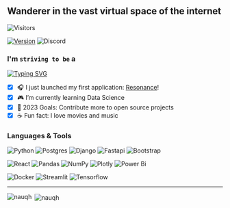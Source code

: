 ## Wanderer in the vast virtual space of the internet 

![Visitors](https://komarev.com/ghpvc/?username=nauqh&color=0ddfff&style=for-the-badge&label=PROFILE+VIEWS)

[![Version](https://img.shields.io/badge/nauqh-V2.0.0-blue?style=for-the-badge)](https://nauqh.github.io)
![Discord](https://img.shields.io/discord/574921006817476608.svg?label=Discord&logo=Discord&colorB=7289da&style=for-the-badge&logoColor=white)

### I'm `striving to be` a

[![Typing SVG](https://readme-typing-svg.demolab.com/?lines=Software+Engineer;Data+Engineer&color=64FFDA&background=0A192F&center=true)](https://git.io/typing-svg)

- [x] 🎧 I just launched my first application: [Resonance][resonance]!
- [x] 🎮 I’m currently learning Data Science 
- [x] 📮 2023 Goals: Contribute more to open source projects
- [x] ☕ Fun fact: I love movies and music

### Languages & Tools

![Python](https://img.shields.io/badge/python%20-%2314354C.svg?&style=for-the-badge&logo=python&logoColor=white&colorB=00b4d8)
![Postgres](https://img.shields.io/badge/postgres-%23316192.svg?style=for-the-badge&logo=postgresql&logoColor=white&colorB=0096c7)
![Django](https://img.shields.io/badge/django-%23092E20.svg?style=for-the-badge&logo=django&logoColor=white&colorB=a594f9)
![Fastapi](https://img.shields.io/badge/FastAPI-005571?style=for-the-badge&logo=fastapi&logoColor=white&colorB=9d4edd)
![Bootstrap](https://img.shields.io/badge/bootstrap-%238511FA.svg?style=for-the-badge&logo=bootstrap&logoColor=white&colorB=6f2dbd)

![React](https://img.shields.io/badge/react-%2320232a.svg?style=for-the-badge&logo=react&logoColor=white&colorB=74c69d)
![Pandas](https://img.shields.io/badge/pandas-%23150458.svg?style=for-the-badge&logo=pandas&logoColor=white&colorB=52b788)
![NumPy](https://img.shields.io/badge/numpy-%23013243.svg?style=for-the-badge&logo=numpy&logoColor=white&colorB=40916c)
![Plotly](https://img.shields.io/badge/Plotly-%233F4F75.svg?style=for-the-badge&logo=plotly&logoColor=white&colorB=ffaa00)
![Power Bi](https://img.shields.io/badge/power_bi-F2C811?style=for-the-badge&logo=powerbi&logoColor=white&colorB=ff8800)

![Docker](https://img.shields.io/badge/docker-%230db7ed.svg?style=for-the-badge&logo=docker&logoColor=white&colorB=c08552)
![Streamlit](https://img.shields.io/badge/Streamlit%20-%2300599C.svg?&style=for-the-badge&logo=streamlit&colorB=895737&logoColor=white)
![Tensorflow](https://img.shields.io/badge/TensorFlow-%23FF6F00.svg?style=for-the-badge&logo=TensorFlow&logoColor=white&colorB=5e3023)

<hr>

<p>
<p><img align="left" src="https://github-readme-stats.vercel.app/api/top-langs/?username=nauqh&layout=compact" alt="nauqh" /></p>

<p>&nbsp;<img align="center" src="https://github-readme-stats.vercel.app/api?username=nauqh&show_icons=true" alt="nauqh" /></p>


[resonance]: https://resonances.streamlit.app/